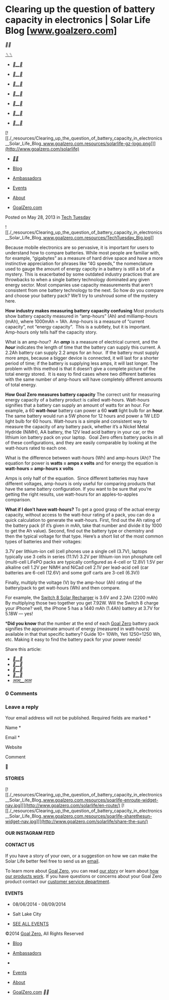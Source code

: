 # Clearing up the question of battery capacity in electronics | Solar Life Blog [www.goalzero.com]

_🔎🔎_

[_␡␡_](http://www.goalzero.com/solarlife/2013/05/28/clearing-up-the-question-of-battery-capacity-in-electronics/#)

* [____](http://www.twitter.com/GoalZeroSolar)

* [____](https://www.facebook.com/goalzero)
* [____](http://goalzero.tumblr.com/)
* [____](https://plus.google.com/+goalzero)
* [____](http://www.youtube.com/user/GoalZeroSolar)
* [____](http://www.pinterest.com/goalzerosolar/)
* [____](http://instagram.com/goalzero)

[![[./_resources/Clearing_up_the_question_of_battery_capacity_in_electronics__Solar_Life_Blog_www.goalzero.com.resources/solarlife-gz-logo.png]]](http://www.goalzero.com/solarlife)

* [_🔎🔎_](http://www.goalzero.com/solarlife/2013/05/28/clearing-up-the-question-of-battery-capacity-in-electronics/#)

* [Blog](http://www.goalzero.com/solarlife/)

* [Ambassadors](http://www.goalzero.com/solarlife/ambassadors/)
		
* [Events](http://www.goalzero.com/solarlife/events-2/)
* [About](http://www.goalzero.com/solarlife/about/)
* [GoalZero.com](http://www.goalzero.com/)

Posted on May 28, 2013 in [Tech Tuesday](http://www.goalzero.com/solarlife/category/tech-tuesday/)

![[./_resources/Clearing_up_the_question_of_battery_capacity_in_electronics__Solar_Life_Blog_www.goalzero.com.resources/TechTuesday_Big.jpg]]

Because mobile electronics are so pervasive, it is important for users to understand how to compare batteries. While most people are familiar with, for example, “gigabytes” as a measure of hard drive space and have a more instinctive appreciation for phrases like “4G speeds,” the nomenclature used to gauge the amount of energy capcity in a battery is still a bit of a mystery. This is exacerbated by some outdated industry practices that are throwbacks to when a single battery technology dominated any given energy sector. Most companies use capacity measurements that aren’t consistent from one battery technology to the next. So how do you compare and choose your battery pack? We’ll try to unshroud some of the mystery here.

**How industry makes measuring battery capacity confusing**
Most products show battery capacity measured in “amp-hours” (Ah) and milliamp-hours (mAh), where 1000mAh = 1Ah. Amp-hours is a measure of “current capacity”, not “energy capacity”.  This is a subtlety, but it is important.  Amp-hours only tells half the capacity story.

What is an amp-hour?  An **_amp_** is a measure of electrical current, and the **_hour_** indicates the length of time that the battery can supply this current. A 2.2Ah battery can supply 2.2 amps for an hour.  If the battery must supply more amps, because a bigger device is connected, it will last for a shorter period of time; if the battery is supplying less amps, it will last longer. The problem with this method is that it doesn’t give a complete picture of the total energy stored.  It is easy to find cases where two different batteries with the same number of amp-hours will have completely different amounts of total energy.

**How Goal Zero measures battery capacity**
The correct unit for measuring energy capacity of a battery product is called watt-hours. Watt-hours signifies that a battery can supply an amount of watts for an hour. For example, a 60 **watt-hour** battery can power a 60 **watt** light bulb for an **hour**. The same battery would run a 5W phone for 12 hours and power a 1W LED light bulb for 60 hours. Watt-hours is a simple and consistent way to measure the capacity of any battery pack, whether it’s a Nickel Metal Hydride (NiMH), AA battery, the 12V lead acid battery in your car, or the lithium ion battery pack on your laptop.  Goal Zero offers battery packs in all of these configurations, and they are easily comparable by looking at the watt-hours rated to each one.

What is the difference between watt-hours (Wh) and amp-hours (Ah)?
The equation for power is
**watts = amps x volts**
and for energy the equation is
**watt-hours = amp-hours x volts**

Amps is only half of the equation.  Since different batteries may have different voltages, amp-hours is only useful for comparing products that have the same battery configuration.
If you want to be sure that you’re getting the right results, use watt-hours for an apples-to-apples comparison.

**What if I don’t have watt-hours?**
To get a good grasp of the actual energy capacity, without access to the watt-hour rating of a pack, you can do a quick calculation to generate the watt-hours. First, find out the Ah rating of the battery pack (if it’s given in mAh, take that number and divide it by 1000 to get the Ah value). Second, find out the battery type or chemistry and then the typical voltage for that type. Here’s a short list of the most common types of batteries and their voltages:

3.7V per lithium-ion cell (cell phones use a single cell (3.7V), laptops typically use 3 cells in series (11.1V)
3.2V per lithium-ion iron phosphate cell (multi-cell LiFePO packs are typically configured as 4-cell or 12.8V)
1.5V per alkaline cell
1.2V per NiMH and NiCad cell
2.1V per lead-acid cell (car batteries are 6-cell (12.6V) and some golf carts are 3-cell (6.3V))

Finally, multiply the voltage (V) by the amp-hour (Ah) rating of the battery/pack to get watt-hours (Wh) and then compare.

For example, the [Switch 8 Solar Recharger](http://www.goalzero.com/shop/p/148/Goal-Zero-Switch-8-Recharger/2:8/) is 3.6V and 2.2Ah (2200 mAh) By multiplying those two together you get 7.92W. Will the Switch 8 charge your iPhone? well, the iPhone 5 has a 1440 mAh (1.4Ah) battery at 3.7V for 5.18W — yes!

\***Did you know** that the number at the end of each [Goal Zero](http://www.goalzero.com/shop/p/148/Goal-Zero-Switch-8-Recharger/2:8/) battery pack signifies the approximate amount of energy (measured in watt-hours) available in that that specific battery? Guide 10= 10Wh, Yeti 1250=1250 Wh, etc. Making it easy to find the battery pack for your power needs!

Share this article:

* [____](https://www.facebook.com/sharer.php?u=http://www.goalzero.com/solarlife/2013/05/28/clearing-up-the-question-of-battery-capacity-in-electronics/)
* [____](https://twitter.com/share?url=http://www.goalzero.com/solarlife/2013/05/28/clearing-up-the-question-of-battery-capacity-in-electronics/)
* [____](https://plus.google.com/share?url=http://www.goalzero.com/solarlife/2013/05/28/clearing-up-the-question-of-battery-capacity-in-electronics/)
* [____](https://pinterest.com/pin/create/button/?url=http://www.goalzero.com/solarlife/2013/05/28/clearing-up-the-question-of-battery-capacity-in-electronics/&media=&description=Clearing%20up%20the%20question%20of%20battery%20capacity%20in%20electronics)
* [_✉✉__✉✉_](http://www.goalzero.com/solarlife/2013/05/28/clearing-up-the-question-of-battery-capacity-in-electronics/mailto:?subject=Clearing%20up%20the%20question%20of%20battery%20capacity%20in%20electronics&body=Because%20mobile%20electronics%20are%20so%20pervasive,%20it%20is%20important%20for%20users%20to%20understand%20how%20to%20compare%20batteries.%20While%20most%20people%20are%20familiar%20with,%20for%20example,%20%E2%80%9Cgigabytes%E2%80%9D%20as%20a%20measure%20of%20hard%20drive%20space%20and%20have%20a%20more%20instinctive%20appreciation%20for%20phrases%20like%20%E2%80%9C4G%20speeds,%E2%80%9D%20the%20nomenclature%20used%20to%20gauge%20the%20amount%20of%20energy%20capcity%20in%20a%20battery%20is%20still%20a%20[...]%20http://www.goalzero.com/solarlife/2013/05/28/clearing-up-the-question-of-battery-capacity-in-electronics/)

### 0 Comments

### Leave a reply

Your email address will not be published. Required fields are marked \*

Name \*

Email \*

Website

Comment

	

🔎

#### STORIES

[![[./_resources/Clearing_up_the_question_of_battery_capacity_in_electronics__Solar_Life_Blog_www.goalzero.com.resources/soarlife-enroute-widget-nav.jpg]]](http://www.goalzero.com/solarlife/en-route/) [![[./_resources/Clearing_up_the_question_of_battery_capacity_in_electronics__Solar_Life_Blog_www.goalzero.com.resources/soarlife-sharethesun-widget-nav.jpg]]](http://www.goalzero.com/solarlife/share-the-sun/)

#### OUR INSTAGRAM FEED

#### CONTACT US

If you have a story of your own, or a suggestion on how we can make the Solar Life better feel free to send us an [email](http://www.goalzero.com/solarlife/2013/05/28/clearing-up-the-question-of-battery-capacity-in-electronics/mailto:social@goalzero.com).

To learn more about [Goal Zero](http://www.goalzero.com/), you can read [our story](http://www.goalzero.com/goal-zero-story.html) or learn about [how our products work](http://www.goalzero.com/learn.html). If you have questions or concerns about your Goal Zero product contact our [customer service department](http://www.goalzero.com/contact.html).

#### EVENTS

* 08/06/2014 - 08/09/2014

* Salt Lake City
* [SEE ALL EVENTS](http://www.goalzero.com/solarlife/events-2/)

©2014 [Goal Zero.](http://www.goalzero.com/) All Rights Reserved

* [Blog](http://www.goalzero.com/solarlife/)

* [Ambassadors](http://www.goalzero.com/solarlife/ambassadors/)
* 
* [Events](http://www.goalzero.com/solarlife/events-2/)
* [About](http://www.goalzero.com/solarlife/about/)
* [GoalZero.com](http://www.goalzero.com/)
__
